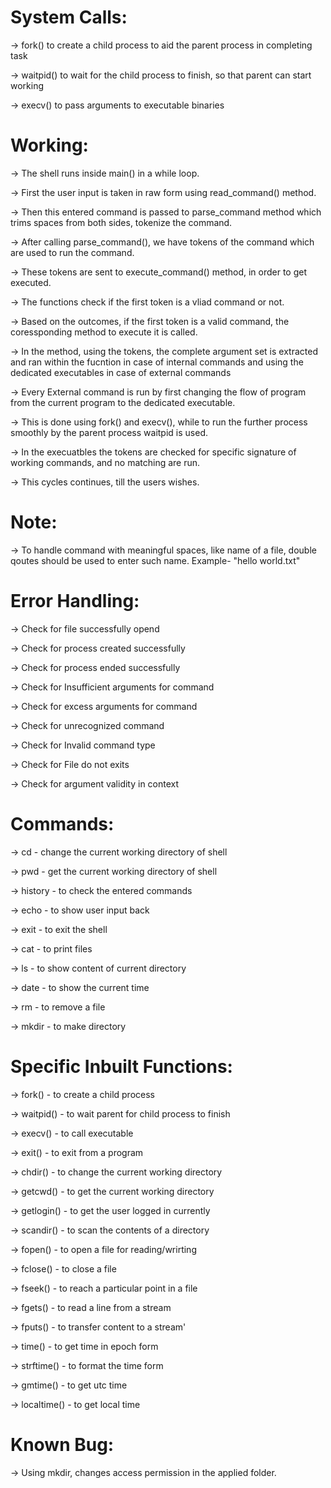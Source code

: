 
# System Calls:

-> fork() to create a child process to aid the parent process in completing task

-> waitpid() to wait for the child process to finish, so that parent can start working

-> execv() to pass arguments to executable binaries


# Working:

-> The shell runs inside main() in a while loop.
	
-> First the user input is taken in raw form using read_command() method.
	
-> Then this entered command is passed to parse_command method which trims spaces from both sides, tokenize the command.
	
-> After calling parse_command(), we have tokens of the command which are used to run the command.
	
-> These tokens are sent to execute_command() method, in order to get executed.
	
-> The functions check if the first token is a vliad command or not.
	
-> Based on the outcomes, if the first token is a valid command, the coressponding method to execute it is called.
	
-> In the method, using the tokens, the complete argument set is extracted and ran within the fucntion in case of internal commands and using the dedicated executables in case of external commands
	
-> Every External command is run by first changing the flow of program from the current program to the dedicated executable.
	
-> This is done using fork() and execv(), while to run the further process smoothly by the parent process waitpid is used.
	
-> In the execuatbles the tokens are checked for specific signature of working commands, and no matching are run.
	
-> This cycles continues, till the users wishes.


# Note:

-> To handle command with meaningful spaces, like name of a file, double qoutes should be used to enter such name. Example- "hello world.txt"
	

# Error Handling:
	
-> Check for file successfully opend
	
-> Check for process created successfully
	
-> Check for process ended successfully
	
-> Check for Insufficient arguments for command
	
-> Check for excess arguments for command
	
-> Check for unrecognized command
	
-> Check for Invalid command type
	
-> Check for File do not exits

-> Check for argument validity in context
	

# Commands:
	
-> cd - change the current working directory of shell
	
-> pwd - get the current working directory of shell
	
-> history - to check the entered commands 
	
-> echo - to show user input back
	
-> exit - to exit the shell
	
-> cat - to print files
	
-> ls - to show content of current directory
	
-> date - to show the current time
	
-> rm - to remove a file
	
-> mkdir - to make directory


# Specific Inbuilt Functions:

-> fork() - to create a child process
	
-> waitpid() - to wait parent for child process to finish
	
-> execv() - to call executable
	
-> exit() - to exit from a program
	
-> chdir() - to change the current working directory
	
-> getcwd() - to get the current working directory
	
-> getlogin() - to get the user logged in currently
	
-> scandir() - to scan the contents of a directory
	
-> fopen() - to open a file for reading/wrirting
	
-> fclose() - to close a file
	
-> fseek() - to reach a particular point in a file
	
-> fgets() - to read a line from a stream
	
-> fputs() - to transfer content to a stream'
	
-> time() - to get time in epoch form
	
-> strftime() - to format the time form
	
-> gmtime() - to get utc time
	
-> localtime() - to get local time


# Known Bug:

-> Using mkdir, changes access permission in the applied folder.
